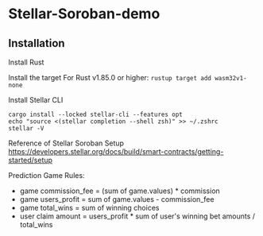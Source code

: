 # Stellar-Soroban-demo

## Installation
Install Rust

Install the target
For Rust v1.85.0 or higher: `rustup target add wasm32v1-none`

Install Stellar CLI
```
cargo install --locked stellar-cli --features opt
echo "source <(stellar completion --shell zsh)" >> ~/.zshrc
stellar -V
```

Reference of Stellar Soroban Setup
https://developers.stellar.org/docs/build/smart-contracts/getting-started/setup

Prediction Game Rules:
- game commission_fee = (sum of game.values) * commission
- game users_profit = sum of game.values - commission_fee
- game total_wins = sum of winning choices
- user claim amount = users_profit * sum of user's winning bet amounts / total_wins